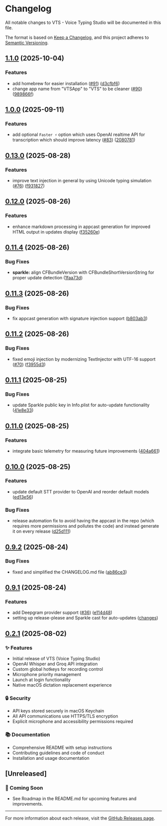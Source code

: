 # Changelog

All notable changes to VTS - Voice Typing Studio will be documented in this file.

The format is based on [Keep a Changelog](https://keepachangelog.com/en/1.0.0/),
and this project adheres to [Semantic Versioning](https://semver.org/spec/v2.0.0.html).

## [1.1.0](https://github.com/j05u3/VTS/compare/v1.0.0...v1.1.0) (2025-10-04)


### Features

* add homebrew for easier installation ([#91](https://github.com/j05u3/VTS/issues/91)) ([d3cfbf6](https://github.com/j05u3/VTS/commit/d3cfbf674a18b509b14ecc563f868e83883b109d))
* change app name from "VTSApp" to "VTS" to be cleaner ([#90](https://github.com/j05u3/VTS/issues/90)) ([989866f](https://github.com/j05u3/VTS/commit/989866f5ef72123b4a64564db304fb4a4cc6f497))

## [1.0.0](https://github.com/j05u3/VTS/compare/v0.13.0...v1.0.0) (2025-09-11)

### Features

* add optional `Faster ⚡️` option which uses OpenAI realtime API for transcription which should improve latency ([#83](https://github.com/j05u3/VTS/issues/83)) ([2080781](https://github.com/j05u3/VTS/commit/20807812c4d985b2ac678bcb53eee73c2a0fc3e6))

## [0.13.0](https://github.com/j05u3/VTS/compare/v0.12.0...v0.13.0) (2025-08-28)


### Features

* improve text injection in general by using Unicode typing simulation ([#76](https://github.com/j05u3/VTS/issues/76)) ([f931827](https://github.com/j05u3/VTS/commit/f931827f6ae6ae919720cdaf0b6fc966ff7a5d39))

## [0.12.0](https://github.com/j05u3/VTS/compare/v0.11.4...v0.12.0) (2025-08-26)


### Features

* enhance markdown processing in appcast generation for improved HTML output in updates display ([f35260e](https://github.com/j05u3/VTS/commit/f35260e8707af845cf04464410f3907c4cd1a64b))

## [0.11.4](https://github.com/j05u3/VTS/compare/v0.11.3...v0.11.4) (2025-08-26)


### Bug Fixes

* **sparkle:** align CFBundleVersion with CFBundleShortVersionString for proper update detection ([1faa73d](https://github.com/j05u3/VTS/commit/1faa73d41827db6f4e32b8f4c4de277d300c0e46))

## [0.11.3](https://github.com/j05u3/VTS/compare/v0.11.2...v0.11.3) (2025-08-26)


### Bug Fixes

* fix appcast generation with signature injection support ([b803ab3](https://github.com/j05u3/VTS/commit/b803ab3a35944f9a3ef01e493ab9df3a1b24b283))

## [0.11.2](https://github.com/j05u3/VTS/compare/v0.11.1...v0.11.2) (2025-08-26)


### Bug Fixes

* fixed emoji injection by modernizing TextInjector with UTF-16 support ([#70](https://github.com/j05u3/VTS/issues/70)) ([f3955d3](https://github.com/j05u3/VTS/commit/f3955d3299051e73fefb31b09bffba7ca860c7c8))

## [0.11.1](https://github.com/j05u3/VTS/compare/v0.11.0...v0.11.1) (2025-08-25)


### Bug Fixes

* update Sparkle public key in Info.plist for auto-update functionality ([41e8e33](https://github.com/j05u3/VTS/commit/41e8e330ba19f44b065cd600c898f69e8d77eb1c))

## [0.11.0](https://github.com/j05u3/VTS/compare/v0.10.0...v0.11.0) (2025-08-25)


### Features

* integrate basic telemetry for measuring future improvements ([404a661](https://github.com/j05u3/VTS/commit/404a661c5bbad5e0ab25b75e5419f46181335324))

## [0.10.0](https://github.com/j05u3/VTS/compare/v0.9.2...v0.10.0) (2025-08-25)


### Features

* update default STT provider to OpenAI and reorder default models ([ed13e56](https://github.com/j05u3/VTS/commit/ed13e5666b576e080c4a48ae697a0ceec43ddb1d))


### Bug Fixes

* release automation fix to avoid having the appcast in the repo (which requires more permissions and pollutes the code) and instead generate it on every release ([d25d111](https://github.com/j05u3/VTS/commit/d25d111bc218dfcd11ddda5da876ff3955e990eb))

## [0.9.2](https://github.com/j05u3/VTS/compare/v0.9.1...v0.9.2) (2025-08-24)


### Bug Fixes

* fixed and simplified the CHANGELOG.md file ([ab86ce3](https://github.com/j05u3/VTS/commit/ab86ce3fa11483c63216476118ba1f0da7e89d92))

## [0.9.1](https://github.com/j05u3/VTS/compare/v0.9.0...v0.9.1) (2025-08-24)

### Features

* add Deepgram provider support ([#36](https://github.com/j05u3/VTS/issues/36)) ([e114d48](https://github.com/j05u3/VTS/commit/e114d48f6d26a2dd2857eb1d0746728b688b1f8e))
* setting up release-please and Sparkle cast for auto-updates ([changes](https://github.com/j05u3/VTS/compare/v0.2.1...v0.9.1))


## [0.2.1](https://github.com/j05u3/VTS/tree/v0.2.1) (2025-08-02)

### ✨ Features
- Initial release of VTS (Voice Typing Studio)
- OpenAI Whisper and Groq API integration
- Custom global hotkeys for recording control
- Microphone priority management
- Launch at login functionality
- Native macOS dictation replacement experience

### 🔒 Security
- API keys stored securely in macOS Keychain
- All API communications use HTTPS/TLS encryption
- Explicit microphone and accessibility permissions required

### 📚 Documentation
- Comprehensive README with setup instructions
- Contributing guidelines and code of conduct
- Installation and usage documentation

## [Unreleased]

### 🚀 Coming Soon

- See Roadmap in the README.md for upcoming features and improvements.

---

For more information about each release, visit the [GitHub Releases page](https://github.com/j05u3/VTS/releases).
